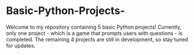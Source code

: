 # Basic-Python-Projects-

Welcome to my repository containing 5 basic Python projects! Currently, only one project - which is a game that prompts users with questions - is completed. The remaining 4 projects are still in development, so stay tuned for updates.
